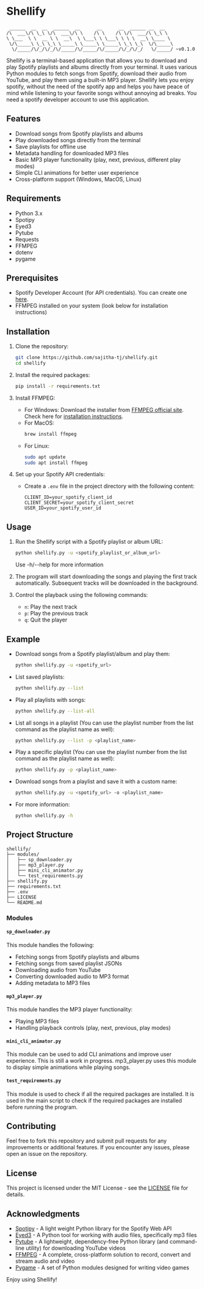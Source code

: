 # Shellify

```
 ______  __  __  ______  __      __      __  ______ __  __
/\  ___\/\ \_\ \/\  ___\/\ \    /\ \    /\ \/\  ___/\ \_\ \
\ \___  \ \  __ \ \  __\  \ \___\ \ \___\ \ \ \  __\ \____ \
 \/\_____\ \_\ \_\ \_____\ \_____\ \_____\ \_\ \_\  \/\_____\
  \/_____/\/_/\/_/\/_____/\/_____/\/_____/\/_/\/_/   \/_____/ ~v0.1.0
```

Shellify is a terminal-based application that allows you to download and play Spotify playlists and albums directly from your terminal. It uses various Python modules to fetch songs from Spotify, download their audio from YouTube, and play them using a built-in MP3 player. Shellify lets you enjoy spotify, without the need of the spotify app and helps you have peace of mind while listening to your favorite songs without annoying ad breaks.
You need a spotify developer account to use this application.

## Features

- Download songs from Spotify playlists and albums
- Play downloaded songs directly from the terminal
- Save playlists for offline use
- Metadata handling for downloaded MP3 files
- Basic MP3 player functionality (play, next, previous, different play modes)
- Simple CLI animations for better user experience
- Cross-platform support (Windows, MacOS, Linux)

## Requirements

- Python 3.x
- Spotipy
- Eyed3
- Pytube
- Requests
- FFMPEG
- dotenv
- pygame

## Prerequisites

- Spotify Developer Account (for API credentials). You can create one [here](https://developer.spotify.com).
- FFMPEG installed on your system (look below for installation instructions)

## Installation

1. Clone the repository:

   ```bash
   git clone https://github.com/sajitha-tj/shellify.git
   cd shellify
   ```

2. Install the required packages:

   ```bash
   pip install -r requirements.txt
   ```

3. Install FFMPEG:

   - For Windows: Download the installer from [FFMPEG official site](https://ffmpeg.org/download.html). Check here for [installation instructions](https://www.wikihow.com/Install-FFmpeg-on-Windows).
   - For MacOS:
     ```bash
     brew install ffmpeg
     ```
   - For Linux:
     ```bash
     sudo apt update
     sudo apt install ffmpeg
     ```

4. Set up your Spotify API credentials:
   - Create a `.env` file in the project directory with the following content:
     ```env
     CLIENT_ID=your_spotify_client_id
     CLIENT_SECRET=your_spotify_client_secret
     USER_ID=your_spotify_user_id
     ```

## Usage

1. Run the Shellify script with a Spotify playlist or album URL:

   ```bash
   python shellify.py -u <spotify_playlist_or_album_url>
   ```

   Use -h/--help for more information

2. The program will start downloading the songs and playing the first track automatically. Subsequent tracks will be downloaded in the background.

3. Control the playback using the following commands:
   - `n`: Play the next track
   - `p`: Play the previous track
   - `q`: Quit the player

## Example

- Download songs from a Spotify playlist/album and play them:

  ```bash
  python shellify.py -u <spotify_url>
  ```

- List saved playlists:

  ```bash
  python shellify.py --list
  ```

- Play all playlists with songs:

  ```bash
  python shellify.py --list-all
  ```

- List all songs in a playlist (You can use the playlist number from the list command as the playlist name as well):

  ```bash
  python shellify.py --list -p <playlist_name>
  ```

- Play a specific playlist (You can use the playlist number from the list command as the playlist name as well):

  ```bash
  python shellify.py -p <playlist_name>
  ```

- Download songs from a playlist and save it with a custom name:

  ```bash
  python shellify.py -u <spotify_url> -o <playlist_name>
  ```

- For more information:

  ```bash
  python shellify.py -h
  ```

## Project Structure

```plaintext
shellify/
├── modules/
│   ├── sp_downloader.py
│   ├── mp3_player.py
│   ├── mini_cli_animator.py
│   └── test_requirements.py
├── shellify.py
├── requirements.txt
├── .env
├── LICENSE
└── README.md
```

### Modules

#### `sp_downloader.py`

This module handles the following:

- Fetching songs from Spotify playlists and albums
- Fetching songs from saved playlist JSONs
- Downloading audio from YouTube
- Converting downloaded audio to MP3 format
- Adding metadata to MP3 files

#### `mp3_player.py`

This module handles the MP3 player functionality:

- Playing MP3 files
- Handling playback controls (play, next, previous, play modes)

#### `mini_cli_animator.py`

This module can be used to add CLI animations and improve user experience. This is still a work in progress. mp3_player.py uses this module to display simple animations while playing songs.

#### `test_requirements.py`

This module is used to check if all the required packages are installed. It is used in the main script to check if the required packages are installed before running the program.

## Contributing

Feel free to fork this repository and submit pull requests for any improvements or additional features. If you encounter any issues, please open an issue on the repository.

## License

This project is licensed under the MIT License - see the [LICENSE](https://github.com/sajitha-tj/shellify/blob/main/LICENSE) file for details.

## Acknowledgments

- [Spotipy](https://spotipy.readthedocs.io/) - A light weight Python library for the Spotify Web API
- [Eyed3](https://eyed3.readthedocs.io/) - A Python tool for working with audio files, specifically mp3 files
- [Pytube](https://pytube.io/en/latest/) - A lightweight, dependency-free Python library (and command-line utility) for downloading YouTube videos
- [FFMPEG](https://ffmpeg.org/) - A complete, cross-platform solution to record, convert and stream audio and video
- [Pygame](https://www.pygame.org/) - A set of Python modules designed for writing video games

Enjoy using Shellify!
